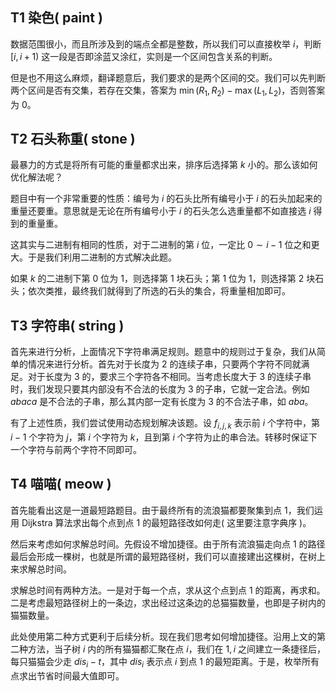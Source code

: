 ## T1 染色( paint )

数据范围很小，而且所涉及到的端点全都是整数，所以我们可以直接枚举 $i$，判断 $[i, i + 1)$ 这一段是否即涂蓝又涂红，实则是一个区间包含关系的判断。

但是也不用这么麻烦，翻译题意后，我们要求的是两个区间的交。我们可以先判断两个区间是否有交集，若存在交集，答案为 $\min(R_1, R_2) - \max(L_1, L_2)$，否则答案为 $0$。

## T2 石头称重( stone )

最暴力的方式是将所有可能的重量都求出来，排序后选择第 $k$ 小的。那么该如何优化解法呢？

题目中有一个非常重要的性质：编号为 $i$ 的石头比所有编号小于 $i$ 的石头加起来的重量还要重。意思就是无论在所有编号小于 $i$ 的石头怎么选重量都不如直接选 $i$ 得到的重量重。

这其实与二进制有相同的性质，对于二进制的第 $i$ 位，一定比 $0 \sim i-1$ 位之和更大。于是我们利用二进制的方式解决此题。

如果 $k$ 的二进制下第 $0$ 位为 $1$，则选择第 $1$ 块石头；第 $1$ 位为 $1$，则选择第 $2$ 块石头；依次类推，最终我们就得到了所选的石头的集合，将重量相加即可。

## T3 字符串( string )

首先来进行分析，上面情况下字符串满足规则。题意中的规则过于复杂，我们从简单的情况来进行分析。首先对于长度为 $2$ 的连续子串，只要两个字符不同就满足。对于长度为 $3$ 的，要求三个字符各不相同。当考虑长度大于 $3$ 的连续子串时，我们发现只要其内部没有不合法的长度为 $3$ 的子串，它就一定合法。例如 $abaca$ 是不合法的子串，那么其内部一定有长度为 $3$ 的不合法子串，如 $aba$。

 有了上述性质，我们尝试使用动态规划解决该题。设 $f_{i,j,k}$ 表示前 $i$ 个字符中，第 $i-1$ 个字符为 $j$，第 $i$ 个字符为 $k$，且到第 $i$ 个字符为止的串合法。转移时保证下一个字符与前两个字符不同即可。

## T4 喵喵( meow )

首先能看出这是一道最短路题目。由于最终所有的流浪猫都要聚集到点 $1$，我们运用 Dijkstra 算法求出每个点到点 $1$ 的最短路径改如何走( 这里要注意字典序 )。

然后来考虑如何求解总时间。先假设不增加捷径。由于所有流浪猫走向点 $1$ 的路径最后会形成一棵树，也就是所谓的最短路径树，我们可以直接建出这棵树，在树上来求解总时间。

求解总时间有两种方法。一是对于每一个点，求从这个点到点 $1$ 的距离，再求和。二是考虑最短路径树上的一条边，求出经过这条边的总猫猫数量，也即是子树内的猫猫数量。

此处使用第二种方式更利于后续分析。现在我们思考如何增加捷径。沿用上文的第二种方法，当子树 $i$ 内的所有猫猫都汇聚在点 $i$，我们在 $1,i$ 之间建立一条捷径后，每只猫猫会少走 $dis_i - t$，其中 $dis_i$ 表示点 $i$ 到点 $1$ 的最短距离。于是，枚举所有点求出节省时间最大值即可。

